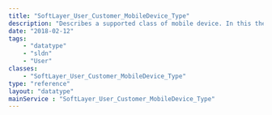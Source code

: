 ```yaml
---
title: "SoftLayer_User_Customer_MobileDevice_Type"
description: "Describes a supported class of mobile device. In this the word class is used in the context of classes of consumer electronic devices, the two most prominent examples being mobile phones and tablets. "
date: "2018-02-12"
tags:
    - "datatype"
    - "sldn"
    - "User"
classes:
    - "SoftLayer_User_Customer_MobileDevice_Type"
type: "reference"
layout: "datatype"
mainService : "SoftLayer_User_Customer_MobileDevice_Type"
---
```

